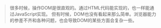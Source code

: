 > 很多时候，操作DOM是很直观的。通过HTML代码能实现的，也一样能通过JavaScript实现。
> 但有时候，DOM也没有看起来那么简单。浏览器能力的参差不齐和各种问题，也会导致DOM的某些方面会复杂一些。
